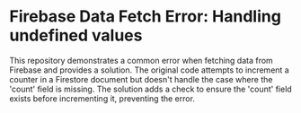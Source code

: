 # Firebase Data Fetch Error: Handling undefined values
This repository demonstrates a common error when fetching data from Firebase and provides a solution.
The original code attempts to increment a counter in a Firestore document but doesn't handle the case where the 'count' field is missing.
The solution adds a check to ensure the 'count' field exists before incrementing it, preventing the error.